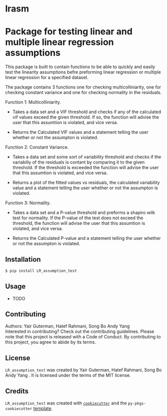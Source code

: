 # lrasm

# Package for testing linear and multiple linear regression assumptions


This package is built to contain functions to be able to quickly and easily test the linearity assumptions befre preforming linear regression or multiple linear regression for a specified dataset. 

The package contains 3 functions one for checking multicolliniarity, one for checking constant variance and one for checking normality in the residuals.

Function 1: Multicolliniarity.

- Takes a data set and a VIF threshold and checks if any of the calculated vif values exceed the given threshold. If so, the function will advise the user that this assumtion is violated, and vice versa.

- Returns the Calculated VIF values and a statement telling the user whether or not the assumpton is violated.

Function 2: Constant Variance.

- Takes a data set and some sort of variability threshold and checks if the variabiliy of the residuals is contant by comparing it to the given threshold. If the threshold is exceeded the function will advise the user that this assumtion is violated, and vice versa.

- Returns a plot of the fitted values vs residuals, the calculated variability value  and a statement telling the user whether or not the assumpton is violated.

Function 3: Normality.

- Takes a data set and a P-value threshold and preforms a shapiro wilk test for normality. If the P-value of the test does not exceed the threshold, the function will advise the user that this assumtion is violated, and vice versa.

- Returns the Calculated P-value and a statement telling the user whether or not the assumpton is violated.

## Installation

```bash
$ pip install LR_assumption_test
```

## Usage

- TODO

## Contributing

Authors: Yair Guterman, Hatef Rahmani, Song Bo Andy Yang  
Interested in contributing? Check out the contributing guidelines. Please note that this project is released with a Code of Conduct. By contributing to this project, you agree to abide by its terms.

## License

`LR_assumption_test` was created by Yair Guterman, Hatef Rahmani, Song Bo Andy Yang . It is licensed under the terms of the MIT license.

## Credits

`LR_assumption_test` was created with [`cookiecutter`](https://cookiecutter.readthedocs.io/en/latest/) and the `py-pkgs-cookiecutter` [template](https://github.com/py-pkgs/py-pkgs-cookiecutter).
